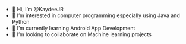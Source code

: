 - 👋 Hi, I’m @KaydeeJR
- 👀 I’m interested in computer programming especially using Java and Python
- 🌱 I’m currently learning Android App Development
- 💞️ I’m looking to collaborate on Machine learning projects

<!---
KaydeeJR/KaydeeJR is a ✨ special ✨ repository because its `README.md` (this file) appears on your GitHub profile.
You can click the Preview link to take a look at your changes.
--->

